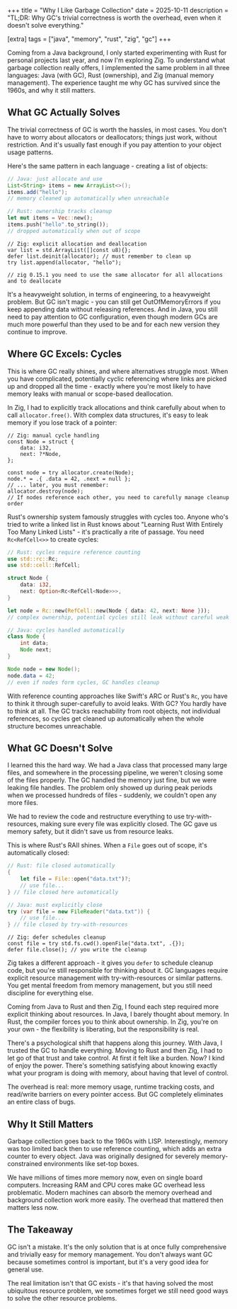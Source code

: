 +++
title = "Why I Like Garbage Collection"
date = 2025-10-11
description = "TL;DR: Why GC's trivial correctness is worth the overhead, even when it doesn't solve everything."

[extra]
tags = ["java", "memory", "rust", "zig", "gc"]
+++

Coming from a Java background, I only started experimenting with Rust for personal projects last year, and now I'm exploring Zig. To understand what garbage collection really offers, I implemented the same problem in all three languages: Java (with GC), Rust (ownership), and Zig (manual memory management). The experience taught me why GC has survived since the 1960s, and why it still matters.

## What GC Actually Solves

The trivial correctness of GC is worth the hassles, in most cases. You don't have to worry about allocators or deallocators; things just work, without restriction. And it's usually fast enough if you pay attention to your object usage patterns.

Here's the same pattern in each language - creating a list of objects:

```java
// Java: just allocate and use
List<String> items = new ArrayList<>();
items.add("hello");
// memory cleaned up automatically when unreachable
```

```rust
// Rust: ownership tracks cleanup
let mut items = Vec::new();
items.push("hello".to_string());
// dropped automatically when out of scope
```

```zig
// Zig: explicit allocation and deallocation
var list = std.ArrayList([]const u8){};
defer list.deinit(allocator); // must remember to clean up
try list.append(allocator, "hello");

// zig 0.15.1 you need to use the same allocator for all allocations and to deallocate
```

It's a heavyweight solution, in terms of engineering, to a heavyweight problem. But GC isn't magic - you can still get OutOfMemoryErrors if you keep appending data without releasing references. And in Java, you still need to pay attention to GC configuration, even though modern GCs are much more powerful than they used to be and for each new version they continue to improve.

## Where GC Excels: Cycles

This is where GC really shines, and where alternatives struggle most. When you have complicated, potentially cyclic referencing where links are picked up and dropped all the time - exactly where you're most likely to have memory leaks with manual or scope-based deallocation.

In Zig, I had to explicitly track allocations and think carefully about when to call `allocator.free()`. With complex data structures, it's easy to leak memory if you lose track of a pointer:

```zig
// Zig: manual cycle handling
const Node = struct {
    data: i32,
    next: ?*Node,
};

const node = try allocator.create(Node);
node.* = .{ .data = 42, .next = null };
// ... later, you must remember:
allocator.destroy(node);
// If nodes reference each other, you need to carefully manage cleanup order
```

Rust's ownership system famously struggles with cycles too. Anyone who's tried to write a linked list in Rust knows about "Learning Rust With Entirely Too Many Linked Lists" - it's practically a rite of passage. You need `Rc<RefCell<>>` to create cycles:

```rust
// Rust: cycles require reference counting
use std::rc::Rc;
use std::cell::RefCell;

struct Node {
    data: i32,
    next: Option<Rc<RefCell<Node>>>,
}

let node = Rc::new(RefCell::new(Node { data: 42, next: None }));
// complex ownership, potential cycles still leak without careful weak references
```

```java
// Java: cycles handled automatically
class Node {
    int data;
    Node next;
}

Node node = new Node();
node.data = 42;
// even if nodes form cycles, GC handles cleanup
```

With reference counting approaches like Swift's ARC or Rust's `Rc`, you have to think it through super-carefully to avoid leaks. With GC? You hardly have to think at all. The GC tracks reachability from root objects, not individual references, so cycles get cleaned up automatically when the whole structure becomes unreachable.

## What GC Doesn't Solve

I learned this the hard way. We had a Java class that processed many large files, and somewhere in the processing pipeline, we weren't closing some of the files properly. The GC handled the memory just fine, but we were leaking file handles. The problem only showed up during peak periods when we processed hundreds of files - suddenly, we couldn't open any more files.

We had to review the code and restructure everything to use try-with-resources, making sure every file was explicitly closed. The GC gave us memory safety, but it didn't save us from resource leaks.

This is where Rust's RAII shines. When a `File` goes out of scope, it's automatically closed:

```rust
// Rust: file closed automatically
{
    let file = File::open("data.txt")?;
    // use file...
} // file closed here automatically
```

```java
// Java: must explicitly close
try (var file = new FileReader("data.txt")) {
    // use file...
} // file closed by try-with-resources
```

```zig
// Zig: defer schedules cleanup
const file = try std.fs.cwd().openFile("data.txt", .{});
defer file.close(); // you write the cleanup
```

Zig takes a different approach - it gives you `defer` to schedule cleanup code, but you're still responsible for thinking about it. GC languages require explicit resource management with try-with-resources or similar patterns. You get mental freedom from memory management, but you still need discipline for everything else.

Coming from Java to Rust and then Zig, I found each step required more explicit thinking about resources. In Java, I barely thought about memory. In Rust, the compiler forces you to think about ownership. In Zig, you're on your own - the flexibility is liberating, but the responsibility is real.

There's a psychological shift that happens along this journey. With Java, I trusted the GC to handle everything. Moving to Rust and then Zig, I had to let go of that trust and take control. At first it felt like a burden. Now? I kind of enjoy the power. There's something satisfying about knowing exactly what your program is doing with memory, about having that level of control.

The overhead is real: more memory usage, runtime tracking costs, and read/write barriers on every pointer access. But GC completely eliminates an entire class of bugs.

## Why It Still Matters

Garbage collection goes back to the 1960s with LISP. Interestingly, memory was too limited back then to use reference counting, which adds an extra counter to every object. Java was originally designed for severely memory-constrained environments like set-top boxes.

We have millions of times more memory now, even on single board computers. Increasing RAM and CPU cores make GC overhead less problematic. Modern machines can absorb the memory overhead and background collection work more easily. The overhead that mattered then matters less now.

## The Takeaway

GC isn't a mistake. It's the only solution that is at once fully comprehensive and trivially easy for memory management. You don't always want GC because sometimes control is important, but it's a very good idea for general use.

The real limitation isn't that GC exists - it's that having solved the most ubiquitous resource problem, we sometimes forget we still need good ways to solve the other resource problems.
